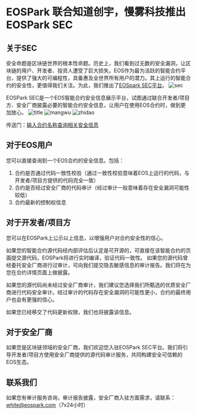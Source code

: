 # EOSPark 联合知道创宇，慢雾科技推出 EOSPark SEC

## 关于SEC

安全命题是区块链世界的根本性命题。历史上，我们看到过无数的安全漏洞，让区块链的用户、开发者、投资人遭受了巨大损失。EOS作为最为活跃的智能合约平台，提供了强大的可编程性，具备惠及全世界所有用户的潜力。其上运行的智能合约的安全性，更值得我们关注。为此，我们推出了[EOSpark SEC平台](https://eospark.com/sec)。
<img :src="$withBase('/projects/sec/sec.png')" alt="sec">

EOSPark SEC是一个EOS智能合约安全信息展示平台，试图通过联合开发者/项目方、安全厂商披露必要的智能合约安全信息，让用户在使用EOS合约时，做到更加放心。
<img :src="$withBase('/projects/sec/title.png')" alt="title">
<img :src="$withBase('/projects/sec/manwu.png')" alt="mangwu">
<img :src="$withBase('/projects/sec/zhidao.png')" alt="zhidao">

传送门：[输入合约名称查询相关安全信息](https://eospark.com/sec)

## 对于EOS用户

您可以直接查询到一个EOS合约的安全信息。包括：
1. 合约是否通过代码一致性校验（通过一致性校验意味着EOS上运行的代码，与开发者/项目方提供的代码完全一致）
2. 合约是否经过安全厂商的代码审计（经过审计一般意味着存在安全漏洞可能性较低）
3. 合约最新的控制权信息

## 对于开发者/项目方

您可以在EOSPark上公示以上信息，以增强用户对合约安全性的信心。

如果您的智能合约源代码经内部评估后认定是可开源的，可直接在该智能合约的页面提交源代码，EOSPark将进行实时编译，验证代码一致性。
如果您的源代码曾经委托安全厂商进行过审计，可向我们提交隐去敏感信息的审计报告。我们将在为您在合约详情页面上做披露。

如果您的源代码尚未经过安全厂商审计，我们建议您选择我们所甄选的优质安全厂商进行代码安全审计。经过审计的代码存在安全漏洞的可能性更小，合约的最终用户也会有更强的信心。

如果您已经移交了代码更新权限，我们也将披露该信息。

## 对于安全厂商

如果您是区块链领域的安全厂商，我们欢迎您入驻EOSPark SEC平台。我们将引导开发者/项目方使用安全厂商提供的源代码审计服务，共同构建安全可信赖的EOS生态。

## 联系我们
如果您有审计服务咨询，审计报告披露，安全厂商入驻方面需求，请联系：white@eospark.com（7x24小时）

